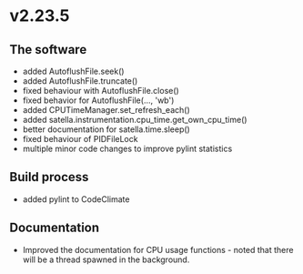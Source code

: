 # v2.23.5

The software
------------

* added AutoflushFile.seek()
* added AutoflushFile.truncate()
* fixed behaviour with AutoflushFile.close()
* fixed behavior for AutoflushFile(..., 'wb')
* added CPUTimeManager.set_refresh_each()
* added satella.instrumentation.cpu_time.get_own_cpu_time()
* better documentation for satella.time.sleep()
* fixed behaviour of PIDFileLock
* multiple minor code changes to improve pylint statistics

Build process
-------------

* added pylint to CodeClimate

Documentation
-------------

* Improved the documentation for CPU usage functions - noted that there will be a thread spawned in the background.
